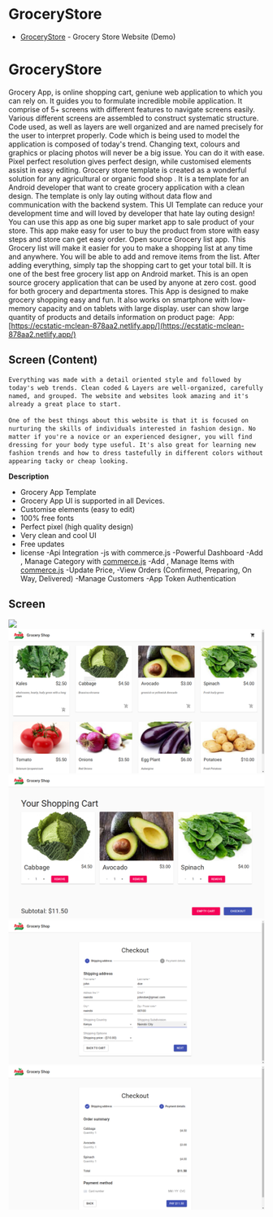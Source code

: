 # GroceryStore

- [GroceryStore](https://ecstatic-mclean-878aa2.netlify.app) - Grocery Store Website (Demo)

# GroceryStore

Grocery App, is online shopping cart, geniune web application to which you can rely on. It guides you to formulate incredible mobile application. It comprise of 5+ screens with different features to navigate screens easily.
Various different screens are assembled to  construct systematic structure.
Code used, as well as layers are well organized and are named precisely for the user to interpret properly. Code which is being used to model the application is composed of today's  trend.  Changing text, colours and graphics or placing photos will never be a big issue. You can do it with ease. Pixel perfect resolution gives perfect design, while customised elements assist in easy editing.
Grocery store template is created as a wonderful solution for any agricultural or organic food shop . It is a template for an Android developer that want to create grocery application with a clean design. The template is only lay outing without data flow and communication with the backend system. This UI Template can reduce your development time and will loved by developer that hate lay outing design!  You can use this app as one big super market app to sale product of your store. This app make easy for user to buy the product from store with easy steps and store can get easy order.
Open source Grocery list app. This Grocery list will make it easier for you to make a shopping list at any time and anywhere. You will be able to add and remove items from the list. After adding everything, simply tap the shopping cart to get your total bill. It is one of the best free grocery list app on Android market.
This is an open source grocery application that can be used by anyone at zero cost. good for both grocery and departmenta stores. This App is designed to make grocery shopping easy and fun. It also works on smartphone with low-memory capacity and on tablets with large display. user can show large quantity of products and details information on product page: 
App:  [https://ecstatic-mclean-878aa2.netlify.app/](https://ecstatic-mclean-878aa2.netlify.app/)

## Screen (Content)

```
Everything was made with a detail oriented style and followed by today's web trends. Clean coded & Layers are well-organized, carefully named, and grouped. The website and websites look amazing and it's already a great place to start. 

One of the best things about this website is that it is focused on nurturing the skills of individuals interested in fashion design. No matter if you're a novice or an experienced designer, you will find dressing for your body type useful. It's also great for learning new fashion trends and how to dress tastefully in different colors without appearing tacky or cheap looking.

```

**Description**

- Grocery App Template
- Grocery App UI is supported in all Devices.
- Customise elements (easy to edit)
- 100% free fonts
- Perfect pixel (high quality design)
- Very clean and cool UI
- Free updates
- license
-Api Integration
-js with commerce.js
-Powerful Dashboard
-Add , Manage Category with [commerce.js](https://commercejs.com/)
-Add , Manage Items with [commerce.js](https://commercejs.com/)
-Update Price,
-View Orders (Confirmed, Preparing, On Way, Delivered)
-Manage Customers
-App Token Authentication

## Screen

<img src="screen/screen1.png">

<img src="screen/1.png">

<img src="screen/2.png">

<img src="screen/3.png">

<img src="screen/4.png">
